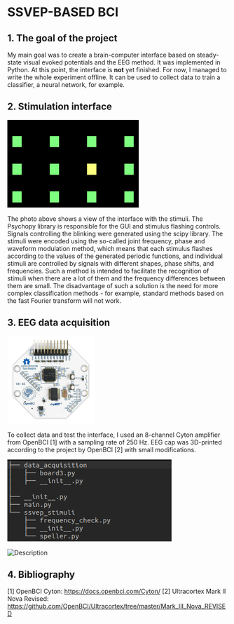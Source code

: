 # SSVEP-BASED BCI

## 1. The goal of the project 
My main goal was to create a brain-computer interface based on steady-state visual evoked potentials and the EEG method. It was implemented in Python. At this point, the interface is **not** yet finished. For now, I managed to write the whole experiment offline. It can be used to collect data to train a classifier, a neural network, for example. 

## 2. Stimulation interface
<img src="stimuli.png" alt="Description" width="300" height="200" title="A view of the interface with stimuli">

The photo above shows a view of the interface with the stimuli. The Psychopy library is responsible for the GUI and stimulus flashing controls. Signals controlling the blinking were generated using the scipy library. The stimuli were encoded using the so-called joint frequency, phase and waveform modulation method, which means that each stimulus flashes according to the values of the generated periodic functions, and individual stimuli are controlled by signals with different shapes, phase shifts, and frequencies. Such a method is intended to facilitate the recognition of stimuli when there are a lot of them and the frequency differences between them are small. The disadvantage of such a solution is the need for more complex classification methods - for example, standard methods based on the fast Fourier transform will not work. 

## 3. EEG data acquisition
<img src="Cyton.jpg" alt="Description" width="200" height="200" title="3D-printed EEG Ultracortex Mark III cap">

To collect data and test the interface, I used an 8-channel Cyton amplifier from OpenBCI [1] with a sampling rate of 250 Hz. EEG cap was 3D-printed according to the project by OpenBCI [2] with small modifications. 


![Drzewo projektu](drzewo.png)


<img src="cap.jpg" alt="Description" width="200" height="300" title="3D-printed EEG Ultracortex Mark III cap">




## 4. Bibliography

[1] OpenBCI Cyton: https://docs.openbci.com/Cyton/
[2] Ultracortex Mark II Nova Revised: https://github.com/OpenBCI/Ultracortex/tree/master/Mark_III_Nova_REVISED
